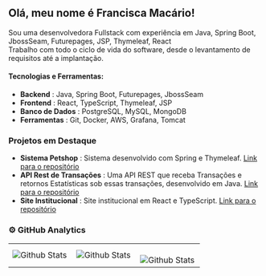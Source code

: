 ## Olá, meu nome é Francisca Macário!

<p>Sou uma desenvolvedora Fullstack com experiência em Java, Spring Boot, JbossSeam, Futurepages, JSP, Thymeleaf, React <br> Trabalho com todo o ciclo de vida do software, desde o levantamento de requisitos até a implantação.</p>

#### Tecnologias e Ferramentas: 
*    **Backend** : Java, Spring Boot, Futurepages, JbossSeam
 *    **Frontend** : React, TypeScript, Thymeleaf,  JSP
 *    **Banco de Dados** : PostgreSQL, MySQL, MongoDB
 *    **Ferramentas** : Git, Docker, AWS, Grafana, Tomcat

### Projetos em Destaque 
*    **Sistema Petshop** : Sistema desenvolvido com Spring e Thymeleaf. [ Link para o repositório ]( https://github.com/franciscamac/petshop-teste-pratico )
 *    **API Rest de Transações** : Uma API REST que receba Transações e retornos Estatísticas sob essas transações, desenvolvido em Java. [ Link para o repositório ]( https://github.com/franciscamac/desafio-itau-sprig-boot )
 *  **Site Institucional** : Site institucional em React e TypeScript. [ Link para o repositório ]( https://github.com/franciscamac/alexandrina-barros-advocacia.git )

### ⚙️ GitHub Analytics

<table>
  <tr>
    <td>
      <img
        align="left"
        src="https://github-readme-stats.vercel.app/api?username=franciscamac&theme=dark&hide_border=false&include_all_commits=true"
        alt="Github Stats"
      />
    </td>
    <td>
      <img
        align="left"
        src="https://github-readme-stats.vercel.app/api/top-langs/?username=franciscamac&theme=dark&hide_border=false&include_all_commits=true&count_private=true&layout=compact"
        alt="Github Stats"
      />
    </td>
    <td>
      <br />
      <img
        align="left"
        src="https://github-readme-streak-stats.herokuapp.com/?user=franciscamac&theme=dark&hide_border=false"
        alt="Github Stats"
      />
    </td>
  </tr>
</table>
